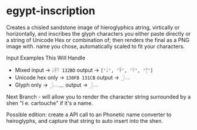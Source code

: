 # egypt-inscription
Creates a chisled sandstone image of hieroglyphics atring, virtically or horizontally, and inscribes the glyph characters you either paste directly or a string of Unicode Hex or combination of; then renders the final as a PNG image with. name you chose, automatically scaled to fit your characters.

Input Examples This Will Handle
- Mixed input       → `𓏙𓋹𓎃 132BD`   output  → `['𓏙', '𓋹', '𓎃', '𓊽']`
- Unicode hex only  → `130FB 131CB` output →  `𓃀𓂋`
- Glyph only        → `𓃀𓂋𓈖`       output →  `𓃀𓂋`


Next Branch - will allow you to render the character string surrounded by a shen   "I e. cartouche" if it's a name.

Possible edition: create a API call to an Phonetic name converter to heiroglyphs, and capture that string to auto insert into the shen.
